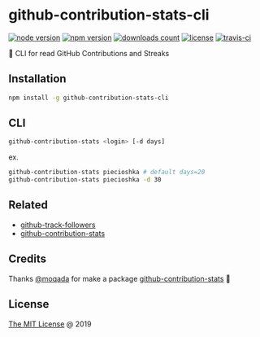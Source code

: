 # github-contribution-stats-cli

[![node version](https://img.shields.io/node/v/github-contribution-stats-cli.svg)](https://www.npmjs.com/package/github-contribution-stats-cli)
[![npm version](https://badge.fury.io/js/github-contribution-stats-cli.svg)](https://badge.fury.io/js/github-contribution-stats-cli)
[![downloads count](https://img.shields.io/npm/dt/github-contribution-stats-cli.svg)](https://www.npmjs.com/~piecioshka)
[![license](https://img.shields.io/npm/l/github-contribution-stats-cli.svg)](https://www.npmjs.com/package/github-contribution-stats-cli)
[![travis-ci](https://api.travis-ci.com/piecioshka/github-contribution-stats-cli.svg?branch=master)](https://app.travis-ci.com/github/piecioshka/github-contribution-stats-cli)

:hammer: CLI for read GitHub Contributions and Streaks

## Installation

```bash
npm install -g github-contribution-stats-cli
```

## CLI

```bash
github-contribution-stats <login> [-d days]
```

ex.

```bash
github-contribution-stats piecioshka # default days=20
github-contribution-stats piecioshka -d 30
```

## Related

* [github-track-followers](https://github.com/piecioshka/github-track-followers)
* [github-contribution-stats](https://github.com/moqada/github-contribution-stats)

## Credits

Thanks [@moqada][1] for make a package [github-contribution-stats][2] :tada:

## License

[The MIT License](http://piecioshka.mit-license.org) @ 2019

[1]: https://github.com/moqada
[2]: https://github.com/moqada/github-contribution-stats
